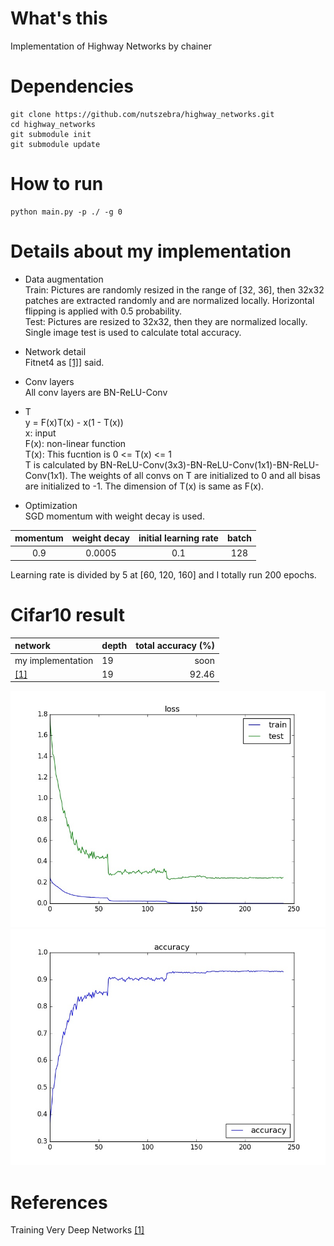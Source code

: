 # What's this
Implementation of Highway Networks by chainer


# Dependencies

    git clone https://github.com/nutszebra/highway_networks.git
    cd highway_networks
    git submodule init
    git submodule update

# How to run
    python main.py -p ./ -g 0 

# Details about my implementation
* Data augmentation  
Train: Pictures are randomly resized in the range of [32, 36], then 32x32 patches are extracted randomly and are normalized locally. Horizontal flipping is applied with 0.5 probability.  
Test: Pictures are resized to 32x32, then they are normalized locally. Single image test is used to calculate total accuracy.  

* Network detail  
Fitnet4 as [[1]][Paper]] said.

* Conv layers  
All conv layers are BN-ReLU-Conv

* T  
y = F(x)T(x) - x(1 - T(x))  
x: input  
F(x): non-linear function  
T(x): This fucntion is 0 <= T(x) <= 1  
T is calculated by BN-ReLU-Conv(3x3)-BN-ReLU-Conv(1x1)-BN-ReLU-Conv(1x1). The weights of all convs on T are initialized to 0 and all bisas are initialized to -1. The dimension of T(x) is same as F(x).
* Optimization  
SGD momentum with weight decay is used.

| momentum              | weight decay | initial learning rate | batch |
|:---------------------:|:------------:|:---------------------:|:-----:|
|0.9                    |0.0005        |0.1                    |128    |

Learning rate is divided by 5 at [60, 120, 160] and I totally run 200 epochs. 

# Cifar10 result

| network              | depth | total accuracy (%) |
|:---------------------|-------|-------------------:|
| my implementation    | 19    | soon               |
| [[1]][Paper]         | 19    | 92.46              |

<img src="https://github.com/nutszebra/highway_networks/blob/master/loss.jpg" alt="loss" title="loss">
<img src="https://github.com/nutszebra/highway_networks/blob/master/accuracy.jpg" alt="total accuracy" title="total accuracy">

# References
Training Very Deep Networks [[1]][Paper]

[paper]: https://arxiv.org/abs/1507.06228 "Paper"
